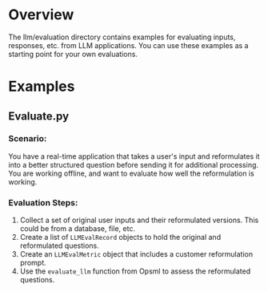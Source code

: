 # Overview

The llm/evaluation directory contains examples for evaluating inputs, responses, etc. from LLM applications. You can use these examples as a starting point for your own evaluations.


# Examples

## Evaluate.py

### **Scenario:** 

You have a real-time application that takes a user's input and reformulates it into a better structured question before sending it for additional processing. You are working offline, and want to evaluate how well the reformulation is working.

### **Evaluation Steps:**

1. Collect a set of original user inputs and their reformulated versions. This could be from a database, file, etc.
2. Create a list of `LLMEvalRecord` objects to hold the original and reformulated questions.
3. Create an `LLMEvalMetric` object that includes a customer reformulation prompt.
4. Use the `evaluate_llm` function from Opsml to assess the reformulated questions.
